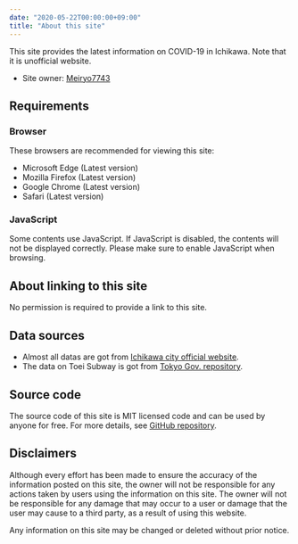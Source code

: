 ```yaml
---
date: "2020-05-22T00:00:00+09:00"
title: "About this site"
---
```


This site provides the latest information on COVID-19 in Ichikawa. Note that it is unofficial website.

- Site owner: [Meiryo7743](https://meiryo7743.github.io/)

## Requirements

### Browser

These browsers are recommended for viewing this site:

- Microsoft Edge (Latest version)
- Mozilla Firefox (Latest version)
- Google Chrome (Latest version)
- Safari (Latest version)

### JavaScript

Some contents use JavaScript. If JavaScript is disabled, the contents will not be displayed correctly. Please make sure to enable JavaScript when browsing.

## About linking to this site

No permission is required to provide a link to this site.

## Data sources

- Almost all datas are got from [Ichikawa city official website](https://www.city.ichikawa.lg.jp/).
- The data on Toei Subway is got from [Tokyo Gov. repository](https://github.com/tokyo-metropolitan-gov/covid19).

## Source code

The source code of this site is MIT licensed code and can be used by anyone for free. For more details, see [GitHub repository](https://github.com/Meiryo7743/COVID-19-Ichikawa).

## Disclaimers

Although every effort has been made to ensure the accuracy of the information posted on this site, the owner will not be responsible for any actions taken by users using the information on this site. The owner will not be responsible for any damage that may occur to a user or damage that the user may cause to a third party, as a result of using this website.

Any information on this site may be changed or deleted without prior notice.
